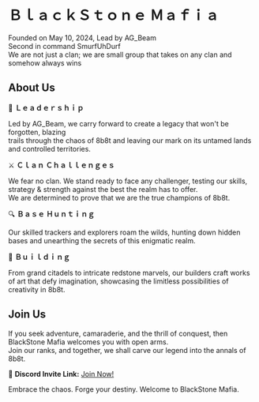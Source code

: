  #   ＢｌａｃｋＳｔｏｎｅ Ｍａｆｉａ

Founded on May 10, 2024, 
Lead by AG_Beam <br />
Second in command SmurfUhDurf<br />
 We are not just a clan; we are small group that takes on any clan and somehow always wins

## About Us

🌟 **Ｌｅａｄｅｒｓｈｉｐ**

Led by AG_Beam, we carry forward to create a legacy that won't be forgotten, blazing  <br /> trails through the chaos of 8b8t and leaving our mark on its untamed lands and controlled territories.

⚔️ **Ｃｌａｎ Ｃｈａｌｌｅｎｇｅｓ**

We fear no clan. We stand ready to face any challenger, testing our skills, strategy & strength against the best the realm has to offer. <br /> 
We are determined to prove that we are the true champions of 8b8t.

🔍 **Ｂａｓｅ Ｈｕｎｔｉｎｇ**

Our skilled trackers and explorers roam the wilds, hunting down hidden bases and unearthing the secrets of this enigmatic realm.

🏰 **Ｂｕｉｌｄｉｎｇ**

From grand citadels to intricate redstone marvels, our builders craft works of art that defy imagination, showcasing the limitless possibilities of creativity in 8b8t.

## Join Us

If you seek adventure, camaraderie, and the thrill of conquest, then BlackStone Mafia welcomes you with open arms. <br />
Join our ranks, and together, we shall carve our legend into the annals of 8b8t.<br />

🔗 **Discord Invite Link:** [Join Now!](https://discord.gg/4XMTTmNfqY)

Embrace the chaos. Forge your destiny. Welcome to BlackStone Mafia.
